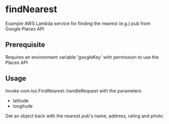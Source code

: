 # findNearest
Example AWS Lambda service for finding the nearest (e.g.) pub from Google Places API

## Prerequisite
Requires an environment variable 'googleKey' with permission to use the Places API

## Usage
Invoke com.loz.FindNearest::handleRequest with the parameters
- latitude
- longitude

Get an object back with the nearest pub's name, address, rating and photo.

